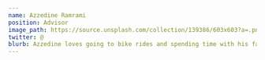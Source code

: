 ```yaml
---
name: Azzedine Ramrami
position: Advisor
image_path: https://source.unsplash.com/collection/139386/603x603?a=.png
twitter: @
blurb: Azzedine loves going to bike rides and spending time with his family.
---
```

